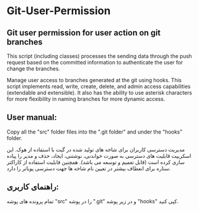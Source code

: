 # Git-User-Permission
Git user permission for user action on git branches
----------------------------------------------------
This script (including classes) processes the sending data through the push request based on the committed information to authenticate the user for change the branches.

Manage user access to branches generated at the git using hooks.
This script implements read, write, create, delete, and admin access capabilities (extendable and extensible). It also has the ability to use asterisk characters for more flexibility in naming branches for more dynamic access.

User manual:
----------------------------------------------------
Copy all the "src" folder files into the ".git folder" and under the "hooks" folder.

مدیریت دسترسی کاربران برای شاخه های تولید شده در گیت با استفاده از هوک.
این اسکریپت قابلیت های دسترسی به صورت خواندنی، نوشتنی، ایجاد، حذف و مدیر را پیاده سازی کرده است (قابل تعمیم و توسعه می باشد).
همچنین قابلیت استفاده از کاراکتر ستاره برای انعطاف بیشتر در تعیین نام شاخه ها جهت دسترسی پویاتر را دارد.

راهنمای کاربری:
----------------------------------------------------
تمام پرونده های پوشه "src" را در پوشه ".git" و در زیر پوشه "hooks" کپی کنید.
